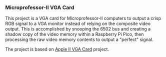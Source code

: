 ### Microprofessor-II VGA Card

This project is a VGA card for Microprofessor-II computers to output a crisp RGB signal to a VGA monitor instead of relying on the composite video output. This is accomplished by snooping the 6502 bus and creating a shadow copy of the video memory within a Raspberry Pi Pico, then processing the raw video memory contents to output a "perfect" signal.

The project is based on [Apple II VGA Card](https://github.com/markadev/AppleII-VGA) project.




